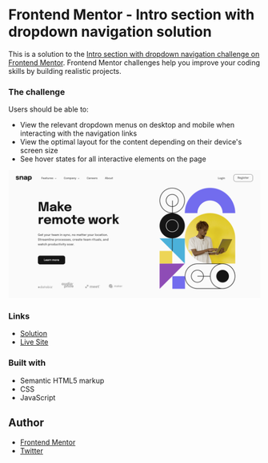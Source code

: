 # Frontend Mentor - Intro section with dropdown navigation solution

This is a solution to the [Intro section with dropdown navigation challenge on Frontend Mentor](https://www.frontendmentor.io/challenges/intro-section-with-dropdown-navigation-ryaPetHE5). Frontend Mentor challenges help you improve your coding skills by building realistic projects. 

### The challenge

Users should be able to:

- View the relevant dropdown menus on desktop and mobile when interacting with the navigation links
- View the optimal layout for the content depending on their device's screen size
- See hover states for all interactive elements on the page

![](./screenshot.png)

### Links

- [Solution](https://your-solution-url.com)
- [Live Site](https://your-live-site-url.com)

### Built with

- Semantic HTML5 markup
- CSS
- JavaScript

## Author

- [Frontend Mentor](https://www.frontendmentor.io/profile/lspacka)
- [Twitter](https://www.twitter.com/lspacka)
